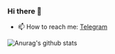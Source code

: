 ### Hi there 👋

<!--
**SajjadSabzkar/SajjadSabzkar** is a ✨ _special_ ✨ repository because its `README.md` (this file) appears on your GitHub profile.

Here are some ideas to get you started:

- 🔭 I’m currently working on ...
- 🌱 I’m currently learning ...
- 👯 I’m looking to collaborate on ...
- 🤔 I’m looking for help with ...
- 💬 Ask me about ...
- 📫 How to reach me: ...
- 😄 Pronouns: ...
- ⚡ Fun fact: ...
-->
- 📫 How to reach me: [Telegram](https://t.me/i_am_sajjad)

![Anurag's github stats](https://github-readme-stats.vercel.app/api?username=SajjadSabzkar&show_icons=true&theme=calm)
